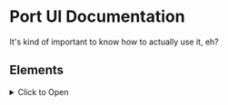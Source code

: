 # Port UI Documentation
It's kind of important to know how to actually use it, eh?

## Elements
<details>
<summary>Click to Open</summary>

[Base Element](./elements/base.md)

</details>
